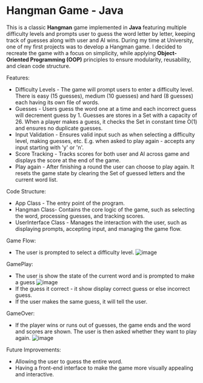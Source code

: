 # Hangman Game - Java
This is a classic **Hangman** game implemented in **Java** featuring multiple difficulty levels and prompts user to guess the word letter by letter, keeping track of guesses along with user and AI wins.
During my time at University, one of my first projects was to develop a Hangman game. I decided to recreate the game with a focus on simplicity, while applying **Object-Oriented Programming (OOP)** principles to ensure modularity, reusability, and clean code structure.

Features:
- Difficulty Levels - The game will prompt users to enter a difficulty level. There is easy (15 guesses), medium (10 guesses) and hard (8 guesses) each having its own file of words.
- Guesses - Users guess the word one at a time and each incorrect guess will decrement guess by 1. Guesses are stores in a Set with a capacity of 26. When a player makes a guess, it checks the Set in constant time O(1) and ensures no duplicate guesses.
- Input Validation - Ensures valid input such as when selecting a difficulty level, making guesses, etc. E.g. when asked to play again - accepts any input starting with 'y' or 'n'.
- Score Tracking - Tracks scores for both user and AI across game and displays the score at the end of the game.
- Play again - After finishing a round the user can choose to play again. It resets the game state by clearing the Set of guessed letters and the current word list.

Code Structure:
- App Class - The entry point of the program.
- Hangman Class- Contains the core logic of the game, such as selecting the word, processing guesses, and tracking scores.
- UserInterface Class - Manages the interaction with the user, such as displaying prompts, accepting input, and managing the game flow.

Game Flow:
- The user is prompted to select a difficulty level.
![image](https://github.com/user-attachments/assets/ae1cdae8-155b-4421-adab-31505f9656ae)

GamePlay:
- The user is show the state of the current word and is prompted to make a guess
![image](https://github.com/user-attachments/assets/e9d47575-37b0-4389-bffb-ca60d64f7e84)
- If the guess it correct - it show display correct guess or else incorrect guess.
- If the user makes the same guess, it will tell the user.

GameOver:
- If the player wins or runs out of guesses, the game ends and the word and scores are shown. The user is then asked whether they want to play again.
![image](https://github.com/user-attachments/assets/ed9582ae-7bf6-4207-a854-3d49a2684a84)

Future Improvements:
- Allowing the user to guess the entire word.
- Having a front-end interface to make the game more visually appealing and interactive.

